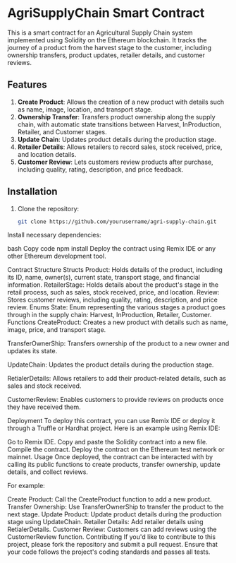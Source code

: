 # AgriSupplyChain Smart Contract

This is a smart contract for an Agricultural Supply Chain system implemented using Solidity on the Ethereum blockchain. It tracks the journey of a product from the harvest stage to the customer, including ownership transfers, product updates, retailer details, and customer reviews.

## Features

1. **Create Product**: Allows the creation of a new product with details such as name, image, location, and transport stage.
2. **Ownership Transfer**: Transfers product ownership along the supply chain, with automatic state transitions between Harvest, InProduction, Retailer, and Customer stages.
3. **Update Chain**: Updates product details during the production stage.
4. **Retailer Details**: Allows retailers to record sales, stock received, price, and location details.
5. **Customer Review**: Lets customers review products after purchase, including quality, rating, description, and price feedback.

## Installation

1. Clone the repository:
   ```bash
   git clone https://github.com/yourusername/agri-supply-chain.git
Install necessary dependencies:

bash
Copy code
npm install
Deploy the contract using Remix IDE or any other Ethereum development tool.

Contract Structure
Structs
Product: Holds details of the product, including its ID, name, owner(s), current state, transport stage, and financial information.
RetailerStage: Holds details about the product's stage in the retail process, such as sales, stock received, price, and location.
Review: Stores customer reviews, including quality, rating, description, and price review.
Enums
State: Enum representing the various stages a product goes through in the supply chain: Harvest, InProduction, Retailer, Customer.
Functions
CreateProduct: Creates a new product with details such as name, image, price, and transport stage.

TransferOwnerShip: Transfers ownership of the product to a new owner and updates its state.

UpdateChain: Updates the product details during the production stage.

RetialerDetails: Allows retailers to add their product-related details, such as sales and stock received.

CustomerReview: Enables customers to provide reviews on products once they have received them.

Deployment
To deploy this contract, you can use Remix IDE or deploy it through a Truffle or Hardhat project. Here is an example using Remix IDE:

Go to Remix IDE.
Copy and paste the Solidity contract into a new file.
Compile the contract.
Deploy the contract on the Ethereum test network or mainnet.
Usage
Once deployed, the contract can be interacted with by calling its public functions to create products, transfer ownership, update details, and collect reviews.

For example:

Create Product: Call the CreateProduct function to add a new product.
Transfer Ownership: Use TransferOwnerShip to transfer the product to the next stage.
Update Product: Update product details during the production stage using UpdateChain.
Retailer Details: Add retailer details using RetialerDetails.
Customer Review: Customers can add reviews using the CustomerReview function.
Contributing
If you'd like to contribute to this project, please fork the repository and submit a pull request. Ensure that your code follows the project's coding standards and passes all tests.
